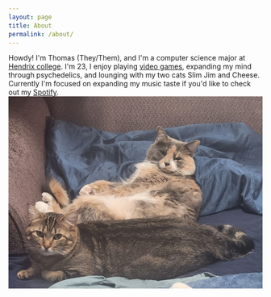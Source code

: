 ```yaml
---
layout: page
title: About
permalink: /about/
---
```


Howdy! I'm Thomas (They/Them), and I'm a computer science major at [Hendrix college](https://www.hendrix.edu). I'm 23, I enjoy playing [video games](https://steamcommunity.com/profiles/76561198151306073/), expanding my mind through psychedelics, and lounging with my two cats Slim Jim and Cheese. Currently I'm focused on expanding my music taste if you'd like to check out my [Spotify](https://open.spotify.com/user/rq1qg5gqm6h8z7pao1o4jj6jv?si=26f74ed7287049c4). ![cars](/assets/images/Cars.jpg)
